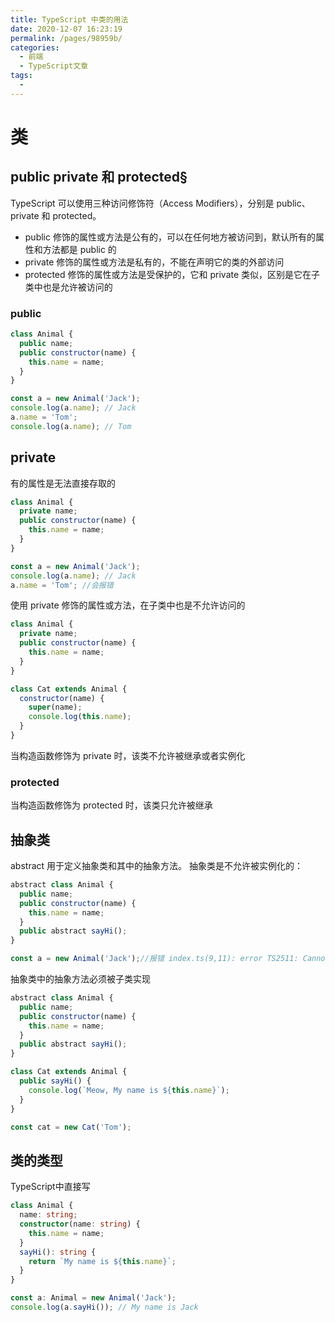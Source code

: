 ```yaml
---
title: TypeScript 中类的用法
date: 2020-12-07 16:23:19
permalink: /pages/98959b/
categories:
  - 前端
  - TypeScript文章
tags:
  - 
---
```

# 类
## public private 和 protected§
TypeScript 可以使用三种访问修饰符（Access Modifiers），分别是 public、private 和 protected。

+ public 修饰的属性或方法是公有的，可以在任何地方被访问到，默认所有的属性和方法都是 public 的
+ private 修饰的属性或方法是私有的，不能在声明它的类的外部访问
+ protected 修饰的属性或方法是受保护的，它和 private 类似，区别是它在子类中也是允许被访问的
### public
```JavaScript
class Animal {
  public name;
  public constructor(name) {
    this.name = name;
  }
}

const a = new Animal('Jack');
console.log(a.name); // Jack
a.name = 'Tom';
console.log(a.name); // Tom

```
## private
有的属性是无法直接存取的 
```JavaScript
class Animal {
  private name;
  public constructor(name) {
    this.name = name;
  }
}

const a = new Animal('Jack');
console.log(a.name); // Jack
a.name = 'Tom'; //会报错
```
使用 private 修饰的属性或方法，在子类中也是不允许访问的

```JavaScript
class Animal {
  private name;
  public constructor(name) {
    this.name = name;
  }
}

class Cat extends Animal {
  constructor(name) {
    super(name);
    console.log(this.name);
  }
}
```
当构造函数修饰为 private 时，该类不允许被继承或者实例化
### protected
当构造函数修饰为 protected 时，该类只允许被继承

## 抽象类 
abstract 用于定义抽象类和其中的抽象方法。
抽象类是不允许被实例化的：
```JavaScript
abstract class Animal {
  public name;
  public constructor(name) {
    this.name = name;
  }
  public abstract sayHi();
}

const a = new Animal('Jack');//报错 index.ts(9,11): error TS2511: Cannot create an instance of the abstract class 'Animal'.

```
抽象类中的抽象方法必须被子类实现
```JavaScript
abstract class Animal {
  public name;
  public constructor(name) {
    this.name = name;
  }
  public abstract sayHi();
}

class Cat extends Animal {
  public sayHi() {
    console.log(`Meow, My name is ${this.name}`);
  }
}

const cat = new Cat('Tom');
```
## 类的类型
TypeScript中直接写
```TypeScript 
class Animal {
  name: string;
  constructor(name: string) {
    this.name = name;
  }
  sayHi(): string {
    return `My name is ${this.name}`;
  }
}

const a: Animal = new Animal('Jack');
console.log(a.sayHi()); // My name is Jack
```
